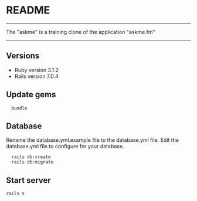 # README

____

The "askme" is a training clone of the application "askme.fm"

____

## Versions

* Ruby version 3.1.2
* Rails version 7.0.4

## Update gems

```
  bundle
```

## Database

Rename the database.yml.example file to the database.yml file.
Edit the database.yml file to configure for your database.

```
  rails db:create
  rails db:migrate
```

## Start server

```
rails s
```

